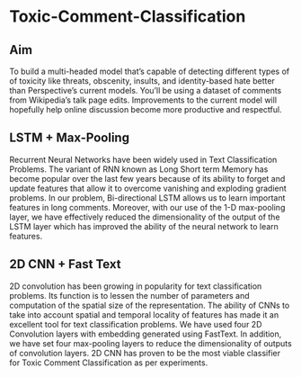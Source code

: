 # Toxic-Comment-Classification
## Aim
To build a multi-headed model that’s capable of detecting different types of of toxicity like threats, obscenity, insults, and identity-based hate better than Perspective’s current models. You’ll be using a dataset of comments from Wikipedia’s talk page edits. Improvements to the current model will hopefully help online discussion become more productive and respectful.
## LSTM + Max-Pooling
Recurrent Neural Networks have been widely used in Text Classification Problems. The variant of RNN known as Long Short term Memory has become popular over the last few years because of its ability to forget and update features that allow it to overcome vanishing and exploding gradient problems. In our problem, Bi-directional LSTM allows us to learn important features in long comments. Moreover, with our use of the 1-D max-pooling layer, we have effectively reduced the dimensionality of the output of the LSTM layer which has improved the ability of the neural network to learn features.

## 2D CNN + Fast Text
2D convolution has been growing in popularity for text classification problems. Its function is to lessen the number of parameters and computation of the spatial size of the representation. The ability of CNNs to take into account spatial and temporal locality of features has made it an excellent tool for text classification problems. We have used four 2D Convolution layers with embedding generated using FastText. In addition, we have set four max-pooling layers to reduce the dimensionality of outputs of convolution layers. 2D CNN has proven to be the most viable classifier for Toxic Comment Classification as per experiments.
